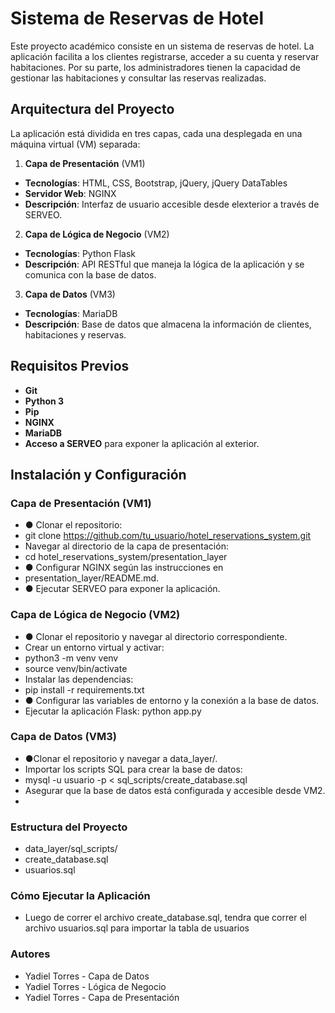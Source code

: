 # Sistema de Reservas de Hotel

Este proyecto académico consiste en un sistema de reservas de hotel. La aplicación facilita a los clientes registrarse, acceder a su cuenta y reservar habitaciones. Por su parte, los administradores tienen la capacidad de gestionar las habitaciones y consultar las reservas realizadas.

## Arquitectura del Proyecto
La aplicación está dividida en tres capas, cada una desplegada en una máquina virtual (VM) separada:

1. **Capa de Presentación** (VM1)
- **Tecnologías**: HTML, CSS, Bootstrap, jQuery, jQuery
DataTables
- **Servidor Web**: NGINX
- **Descripción**: Interfaz de usuario accesible desde elexterior a través de SERVEO.

2. **Capa de Lógica de Negocio** (VM2)
- **Tecnologías**: Python Flask
- **Descripción**: API RESTful que maneja la lógica de la
aplicación y se comunica con la base de datos.
3. **Capa de Datos** (VM3)
- **Tecnologías**: MariaDB
- **Descripción**: Base de datos que almacena la información
de clientes, habitaciones y reservas.
## Requisitos Previos
- **Git**
- **Python 3**
- **Pip**
- **NGINX**
- **MariaDB**
- **Acceso a SERVEO** para exponer la aplicación al exterior.
## Instalación y Configuración

### Capa de Presentación (VM1)
- ● Clonar el repositorio:
- git clone https://github.com/tu_usuario/hotel_reservations_system.git
- Navegar al directorio de la capa de presentación:
- cd hotel_reservations_system/presentation_layer
- ● Configurar NGINX según las instrucciones en
- presentation_layer/README.md.
- ● Ejecutar SERVEO para exponer la aplicación.


### Capa de Lógica de Negocio (VM2)
- ● Clonar el repositorio y navegar al directorio correspondiente.
- Crear un entorno virtual y activar:
- python3 -m venv venv
- source venv/bin/activate
- Instalar las dependencias:
- pip install -r requirements.txt
- ● Configurar las variables de entorno y la conexión a la base de datos.
- Ejecutar la aplicación Flask: python app.py

### Capa de Datos (VM3)
- ●Clonar el repositorio y navegar a data_layer/.
- Importar los scripts SQL para crear la base de datos:
- mysql -u usuario -p < sql_scripts/create_database.sql
- Asegurar que la base de datos está configurada y accesible desde VM2.
-
### Estructura del Proyecto

- data_layer/sql_scripts/
- create_database.sql
- usuarios.sql
  
### Cómo Ejecutar la Aplicación
- Luego de correr el archivo create_database.sql, tendra que correr el archivo usuarios.sql para importar la tabla de usuarios


### Autores
- Yadiel Torres - Capa de Datos
- Yadiel Torres - Lógica de Negocio
- Yadiel Torres - Capa de Presentación
